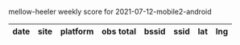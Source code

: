 mellow-heeler weekly score for 2021-07-12-mobile2-android

|date|site|platform|obs total|bssid|ssid|lat|lng|
|--|--|--|--|--|--|--|--|
